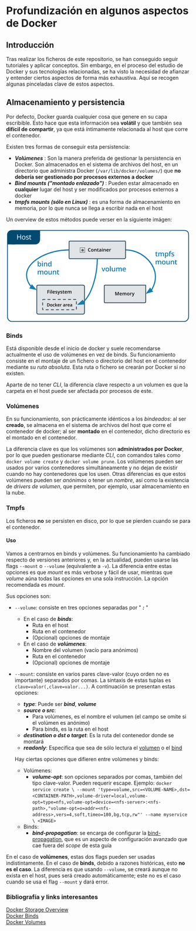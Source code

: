# Profundización en algunos aspectos de Docker

## Introducción

Tras realizar los ficheros de este repositorio, se han conseguido seguir tutoriales y aplicar conceptos. Sin embargo, en el proceso del estudio de Docker y sus tecnologías relacionadas, se ha visto la necesidad de afianzar y entender ciertos aspectos de forma más exhaustiva.
Aquí se recogen algunas pinceladas clave de estos aspectos.

## Almacenamiento y persistencia

Por defecto, Docker guarda cualquier cosa que genere en su capa escribible. Esto hace que esta información sea **volátil** y que también sea **difícil de compartir**, ya que está íntimamente relacionada al host que corre el contenedor.

Existen tres formas de conseguir esta persistencia:

* ***Volúmenes*** : Son la manera preferida de gestionar la persistencia en Docker. Son almacenados en el sistema de archivos del host, en un directorio que administra Docker (```/var/lib/docker/volumes/```) que **no debería ser gestionado por procesos externos a docker**
* ***Bind mounts ("montado enlazado")*** : Pueden estar almacenado en **cualquier** lugar del host y ser modificados por procesos externos a docker
* ***tmpfs mounts (sólo en Linux)*** : es una forma de almacenamiento en memoria, por lo que nunca se llega a escribir nada en el host

Un overview de estos métodos puede verser en la siguiente imágen:
\
\
![Arquitectura general](./caps/docker-mounts-01.png)

### Binds

Está disponible desde el inicio de docker y suele recomendarse actualmente el uso de volúmenes en vez de binds. Su funcionamiento consiste en el montaje de un fichero o directorio del host en el contenedor mediante su *ruta absoluta*. Esta ruta o fichero se crearán por Docker si no existen.

Aparte de no tener *CLI*, la diferencia clave respecto a un volumen es que la carpeta en el host puede ser afectada por procesos de este.

### Volúmenes

En su funcionamiento, son prácticamente idénticos a los *bindeados*: al ser **creado**, se almacena en el sistema de archivos del host que corre el contenedor de docker; al ser **montado** en el contenedor, dicho directorio es el montado en el contenedor.

La diferencia clave es que los volúmenes son **administrados por Docker**, por lo que pueden gestionarse mediante *CLI*, con comandos tales como ```docker volume create``` y ```docker volume prune```. Los volúmenes pueden ser usados por varios contenedores simultáneamente y no dejan de existir cuando no hay contenedores que los usen. Otras diferencias es que estos volúmenes pueden ser *anónimos* o tener un *nombre*, así como la existencia de *drivers de volumen*, que permiten, por ejemplo, usar almacenamiento en la nube.

### Tmpfs

Los ficheros **no** se persisten en disco, por lo que se pierden cuando se para el contenedor.

#### Uso

Vamos a centrarnos en binds y volúmenes. Su funcionamiento ha cambiado respecto de versiones anteriores y, en la actualidad, pueden usarse las flags ```--mount``` o ```--volume``` (equivalente a ```-v```). La diferencia entre estas opciones es que *mount* es más verbose y fácil de usar, mientras que *volume* aúna todas las opciones en una sola instrucción. La opción recomendada es *mount*.

Sus opciones son:

* ```--volume```: consiste en tres opciones separadas por " ***:*** "
  * En el caso de ***binds***:
    * Ruta en el host
    * Ruta en el contenedor
    * (Opcional) opciones de montaje
  * En el caso de ***volúmenes***:
    * Nombre del volumen (vacío para anónimos)
    * Ruta en el contenedor
    * (Opcional) opciones de montaje

* ```--mount```: consiste en varios pares clave-valor (cuyo orden no es importante) separados por comas. La sintaxis de estas tuplas es ```clave=valor(,clave=valor...)```. A continuación se presentan estas opciones:
  * ***type***: Puede ser ***bind***, ***volume***
  * ***source o src***:
    * Para volúmenes, es el nombre el volumen (el campo se omite si el volúmen es anónimo)
    * Para binds, es la ruta en el host
  * ***destination o dst o target***: Es la ruta del contenedor donde se montará
  * ***readonly***: Especifica que sea de sólo lectura el [volumen](https://docs.docker.com/storage/volumes/#use-a-read-only-volume) o el [bind](https://docs.docker.com/storage/bind-mounts/#use-a-read-only-bind-mount)

  Hay ciertas opciones que difieren entre volúmenes y binds:

  * Volúmenes:
    * ***volume-opt***: son opciones separados por comas, también del tipo clave-valor. Pueden requerir escape. Ejemplo: ```docker service create \
     --mount 'type=volume,src=<VOLUME-NAME>,dst=<CONTAINER-PATH>,volume-driver=local,volume-opt=type=nfs,volume-opt=device=<nfs-server>:<nfs-path>,"volume-opt=o=addr=<nfs-address>,vers=4,soft,timeo=180,bg,tcp,rw"'
    --name myservice \
    <IMAGE>```
  * Binds:
    * ***bind-propagation***: se encarga de configurar la [bind-propagation](https://docs.docker.com/storage/bind-mounts/#configure-bind-propagation), que es un aspecto de configuración avanzado que cae fuera del *scope* de esta guía

En el caso de **volúmenes**, estas dos flags pueden ser usadas indistintamente. En el caso de **binds**, debido a razones históricas, esto **no es el caso**. La diferencia es que usando ```--volume```, se creará aunque no exista en el host, pues será creado automáticamente; este no es el caso cuando se usa el flag ```--mount``` y dará error.

### Bibliografía y links interesantes

[Docker Storage Overview](https://docs.docker.com/storage/) \
[Docker Binds](https://docs.docker.com/bind-mounts/) \
[Docker Volumes](https://docs.docker.com/storage/volumes/)